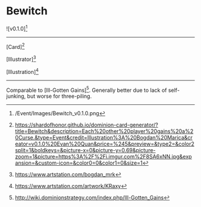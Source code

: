# Bewitch

![v0.1.0][^v0.1.0]

---

[Card][^Card]

[Illustrator][^Illustrator]

[Illustration][^Illustration]

---

Comparable to [Ill-Gotten Gains][^Ill-Gotten Gains]. Generally better due to
lack of self-junking, but worse for three-piling.

[^v0.1.0]: /Event/Images/Bewitch_v0.1.0.png
[^Ill-Gotten Gains]: http://wiki.dominionstrategy.com/index.php/Ill-Gotten_Gains
[^Card]: https://shardofhonor.github.io/dominion-card-generator/?title=Bewitch&description=Each%20other%20player%20gains%20a%20Curse.&type=Event&credit=Illustration%3A%20Bogdan%20Marica&creator=v0.1.0%20Evan%20Quan&price=%245&preview=&type2=&color2split=1&boldkeys=&picture-x=0&picture-y=0.69&picture-zoom=1&picture=https%3A%2F%2Fi.imgur.com%2F8SA6xNN.jpg&expansion=&custom-icon=&color0=0&color1=0&size=1
[^Illustrator]: https://www.artstation.com/bogdan_mrk
[^Illustration]: https://www.artstation.com/artwork/KRaxy
